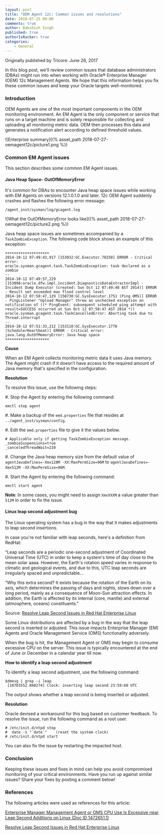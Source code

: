 ```yaml
---
layout: post
title: "OEM Agent 12c: Common issues and resolutions"
date: 2018-07-25 00:00
comments: true
author: Bakshish Singh
published: true
authorIsRacker: true
categories:
    - General
---
```


Originally published by Tricore: June 26, 2017

In this blog post, we'll review common issues that database administrators
(DBAs) might run into when working with Oracle&reg; Enterprise Manager (OEM)
12c Management Agents. We hope that this information helps you fix these common
issues and keep your Oracle targets well-monitored.

<!-- more -->

### Introduction

OEM Agents are one of the most important components in the OEM monitoring
environment. An EM Agent is the only component or service that runs on a
target machine and is solely responsible for collecting and uploading all
monitoring metric data. OEM then processes this data and generates a
notification alert according to defined threshold values.

![Enterprise summary]({% asset_path 2018-07-27-oemagent12c/picture1.png %})

### Common EM Agent issues

This section describes some common EM Agent issues.

#### Java Heap Space- OutOfMemoryError

It's common for DBAs to encounter Java heap space issues
while working with EM Agents on versions 12.1.0.1.0 and later. 12c OEM Agent
suddenly crashes and flashes the following error message:

``/agent_inst/sysman/log/gcagent.log ``

![What the OutOfMemoryError looks like]({% asset_path 2018-07-27-oemagent12c/picture2.png %})

Java heap space issues are sometimes accompanied by a ``TaskZombieException``.
The following code block shows an example of this exception:

```
++++++++++++++++++++
2014-10-12 07:49:43,917 [153032:GC.Executor.70250] ERROR - Critical error:
oracle.sysman.gcagent.task.TaskZombieException: task declared as a zombie
--
2014-10-12 07:49:57,229 [153098:oracle.dfw.impl.incident.DiagnosticsDataExtractorImpl - Incident Dump Executor (created: Sun Oct 12 07:49:48 AST 2014)] ERROR - Result set exceeded max flood control level
2014-10-12 07:50:47,129 [150730:GC.SysExecutor.1751 (Ping OMS)] ERROR - PingListener "Upload Manager" threw an unchecked exception on notification of ((* PingEvent: subsequent scheduled ping attempt with result=SUCCESS occurred at Sun Oct 12 07:50:47 AST 2014 *))
oracle.sysman.gcagent.task.TaskCancelledError: Aborting task due to Thread.interrupt
--
2014-10-12 07:51:33,212 [153110:GC.SysExecutor.1776 (SchedulerHeartbeat)] ERROR - Critical error:
java.lang.OutOfMemoryError: Java heap space
++++++++++++++++++++
```

**Cause**

When an EM Agent collects monitoring metric data it uses Java memory. The
Agent might crash if it doesn’t have access to the required amount of Java
memory that's specified in the configuration.

**Resolution**  

To resolve this issue, use the following steps:

#. Stop the Agent by entering the following command:

``emctl stop agent``

#. Make a backup of the ``emd.properties`` file that resides at
   ``../agent_inst/sysman/config``.

#. Edit the ``emd.properties`` file to give it the values below.

   ```
   # Applicable only if getting TaskZombieException message.
   _zombieSuspensions=true
   _canceledThreadWait=210
   ```

#. Change the Java heap memory size from the default value of
   ``agentJavaDefines=-Xmx128M -XX:MaxPermSize=96M`` to
   ``agentJavaDefines=-Xmx512M -XX:MaxPermSize=96M``.

#. Start the Agent by entering the following command:

   ```
   emctl start agent
   ```
**Note**: In some cases, you might need to assign ``XmxXXXM`` a value greater
than ``512M`` in order to fix the issue.

#### Linux leap second adjustment bug

The Linux operating system has a bug in the way that it makes adjustments to
leap second insertions.

In case you're not familiar with leap seconds, here's a definition from RedHat:

  “Leap seconds are a periodic one-second adjustment of Coordinated Universal
  Time (UTC) in order to keep a system's time of day close to the mean solar
  aaaa. However, the Earth's rotation speed varies in response to climatic and
  geological events, and due to this, UTC leap seconds are irregularly spaced
  and unpredictable...

  “Why this extra second? It exists because the rotation of the Earth on its
  axis, which determines the passing of days and nights, slows down over a long
  period, mainly as a consequence of Moon-Sun attraction effects. In addition,
  the Earth is affected by its internal (core, mantle) and external
  (atmosphere, oceans) constituents."

  Source: [Resolve Leap Second Issues in Red Hat Enterprise
  Linux](https://access.redhat.com/articles/15145)

Some Linux distributions are affected by a bug in the way that the leap second
is inserted or adjusted. This issue impacts Enterprise Manager (EM) Agents and
Oracle Management Service (OMS) functionality adversely.  

When the bug is hit, the Management Agent or OMS may begin  to consume
excessive CPU on the server. This issue is typically encountered at the end of
June or December in a calendar year till now.

**How to identify a leap second adjustment**

To identify a leap second adjustment, use the following command:

```
$dmesg | grep -i leap
 [10703552.860274] Clock: inserting leap second 23:59:60 UTC
```

The output shows whether a leap second is being inserted or adjusted.

**Resolution**

Oracle devised a workaround for this bug based on customer feedback.
To resolve the issue, run the following command as a root user.

```
# /etc/init.d/ntpd stop
#  date -s "`date`"    (reset the system clock)
# /etc/init.d/ntpd start
```

You can also fix the issue by restarting the impacted host.

### Conclusion

Keeping these issues and fixes in mind can help you avoid
compromised monitoring of your critical environments. Have you run up
against similar issues? Share your fixes by posting a comment below!

### References  

The following articles were used as references for this article:

[Enterprise Manager Management Agent or OMS CPU Use Is Excessive near Leap
Second Additions on Linux (Doc ID 1472651.1)](https://support.oracle.com/epmos/faces/DocumentDisplay?_afrLoop=287033065719959&id=1472651.1&_adf.ctrl-state=qtcxet0s2_85)

[Resolve Leap Second Issues in Red Hat Enterprise Linux](https://access.redhat.com/articles/15145)

